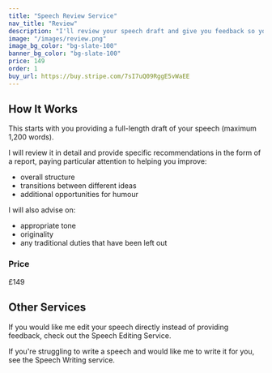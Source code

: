 ```yaml
---
title: "Speech Review Service"
nav_title: "Review"
description: "I'll review your speech draft and give you feedback so you know exactly what to change to make it as good as possible." 
image: "/images/review.png"
image_bg_color: "bg-slate-100"
banner_bg_color: "bg-slate-100"
price: 149
order: 1
buy_url: https://buy.stripe.com/7sI7uQ09RggE5vWaEE
---
```

## How It Works

This starts with you providing a full-length draft of your speech (maximum 1,200 words).

I will review it in detail and provide specific recommendations in the form of a report, paying particular attention to helping you improve:
- overall structure
- transitions between different ideas
- additional opportunities for humour

I will also advise on:
- appropriate tone
- originality
- any traditional duties that have been left out

### Price
&pound;149

## Other Services

If you would like me edit your speech directly instead of providing feedback, check out the Speech Editing Service.

If you're struggling to write a speech and would like me to write it for you, see the Speech Writing service.